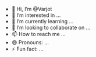 - 👋 Hi, I’m @Varjot
- 👀 I’m interested in ...
- 🌱 I’m currently learning ...
- 💞️ I’m looking to collaborate on ...
- 📫 How to reach me ...
- 😄 Pronouns: ...
- ⚡ Fun fact: ...

<!---
Varjot/Varjot is a ✨ special ✨ repository because its `README.md` (this file) appears on your GitHub profile.
You can click the Preview link to take a look at your changes.
--->
